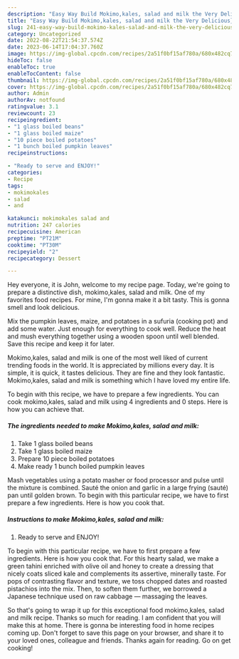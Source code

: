 ```yaml
---
description: "Easy Way Build Mokimo,kales, salad and milk the Very Delicious}"
title: "Easy Way Build Mokimo,kales, salad and milk the Very Delicious}"
slug: 241-easy-way-build-mokimo-kales-salad-and-milk-the-very-delicious
category: Uncategorized
date: 2022-08-22T21:54:37.574Z
date: 2023-06-14T17:04:37.760Z
image: https://img-global.cpcdn.com/recipes/2a51f0bf15af780a/680x482cq70/mokimokales-salad-and-milk-recipe-main-photo.jpg
hideToc: false
enableToc: true
enableTocContent: false
thumbnail: https://img-global.cpcdn.com/recipes/2a51f0bf15af780a/680x482cq70/mokimokales-salad-and-milk-recipe-main-photo.jpg
cover: https://img-global.cpcdn.com/recipes/2a51f0bf15af780a/680x482cq70/mokimokales-salad-and-milk-recipe-main-photo.jpg
author: Admin
authorAv: notfound
ratingvalue: 3.1
reviewcount: 23
recipeingredient:
- "1 glass boiled beans"
- "1 glass boiled maize"
- "10 piece boiled potatoes"
- "1 bunch boiled pumpkin leaves"
recipeinstructions:

- "Ready to serve and ENJOY!"
categories:
- Recipe
tags:
- mokimokales
- salad
- and

katakunci: mokimokales salad and 
nutrition: 247 calories
recipecuisine: American
preptime: "PT21M"
cooktime: "PT30M"
recipeyield: "2"
recipecategory: Dessert

---
```



Hey everyone, it is John, welcome to my recipe page. Today, we're going to prepare a distinctive dish, mokimo,kales, salad and milk. One of my favorites food recipes. For mine, I'm gonna make it a bit tasty. This is gonna smell and look delicious.

Mix the pumpkin leaves, maize, and potatoes in a sufuria (cooking pot) and add some water. Just enough for everything to cook well. Reduce the heat and mush everything together using a wooden spoon until well blended. Save this recipe and keep it for later.

Mokimo,kales, salad and milk is one of the most well liked of current trending foods in the world. It is appreciated by millions every day. It is simple, it is quick, it tastes delicious. They are fine and they look fantastic. Mokimo,kales, salad and milk is something which I have loved my entire life.


To begin with this recipe, we have to prepare a few ingredients. You can cook mokimo,kales, salad and milk using 4 ingredients and 0 steps. Here is how you can achieve that.

<!--inarticleads1-->

##### The ingredients needed to make Mokimo,kales, salad and milk:

1. Take 1 glass boiled beans
1. Take 1 glass boiled maize
1. Prepare 10 piece boiled potatoes
1. Make ready 1 bunch boiled pumpkin leaves


Mash vegetables using a potato masher or food processor and pulse until the mixture is combined. Sauté the onion and garlic in a large frying (sauté) pan until golden brown. To begin with this particular recipe, we have to first prepare a few ingredients. Here is how you cook that. 

<!--inarticleads2-->

##### Instructions to make Mokimo,kales, salad and milk:


1. Ready to serve and ENJOY!

To begin with this particular recipe, we have to first prepare a few ingredients. Here is how you cook that. For this hearty salad, we make a green tahini enriched with olive oil and honey to create a dressing that nicely coats sliced kale and complements its assertive, minerally taste. For pops of contrasting flavor and texture, we toss chopped dates and roasted pistachios into the mix. Then, to soften them further, we borrowed a Japanese technique used on raw cabbage — massaging the leaves. 

So that's going to wrap it up for this exceptional food mokimo,kales, salad and milk recipe. Thanks so much for reading. I am confident that you will make this at home. There is gonna be interesting food in home recipes coming up. Don't forget to save this page on your browser, and share it to your loved ones, colleague and friends. Thanks again for reading. Go on get cooking!
